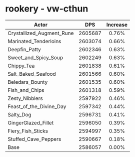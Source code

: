 # rookery - vw-cthun
| Actor | DPS | Increase |
|---|:---:|:---:|
|Crystallized_Augment_Rune|2605687|0.76%|
|Marinated_Tenderloins|2603074|0.66%|
|Deepfin_Patty|2602346|0.63%|
|Sweet_and_Spicy_Soup|2602249|0.63%|
|Chippy_Tea|2601838|0.61%|
|Salt_Baked_Seafood|2601566|0.60%|
|Beledars_Bounty|2601535|0.60%|
|Fish_and_Chips|2601318|0.59%|
|Zesty_Nibblers|2597922|0.46%|
|Feast_of_the_Divine_Day|2597342|0.44%|
|Salty_Dog|2596731|0.41%|
|GingerGlazed_Fillet|2596050|0.39%|
|Fiery_Fish_Sticks|2594997|0.35%|
|Stuffed_Cave_Peppers|2590667|0.18%|
|Base|2586057|0.00%|
